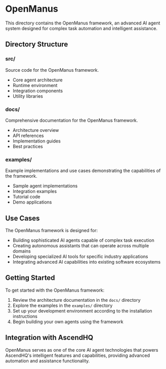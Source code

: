 # OpenManus

This directory contains the OpenManus framework, an advanced AI agent system designed for complex task automation and intelligent assistance.

## Directory Structure

### src/
Source code for the OpenManus framework.
- Core agent architecture
- Runtime environment
- Integration components
- Utility libraries

### docs/
Comprehensive documentation for the OpenManus framework.
- Architecture overview
- API references
- Implementation guides
- Best practices

### examples/
Example implementations and use cases demonstrating the capabilities of the framework.
- Sample agent implementations
- Integration examples
- Tutorial code
- Demo applications

## Use Cases

The OpenManus framework is designed for:
- Building sophisticated AI agents capable of complex task execution
- Creating autonomous assistants that can operate across multiple domains
- Developing specialized AI tools for specific industry applications
- Integrating advanced AI capabilities into existing software ecosystems

## Getting Started

To get started with the OpenManus framework:
1. Review the architecture documentation in the `docs/` directory
2. Explore the examples in the `examples/` directory
3. Set up your development environment according to the installation instructions
4. Begin building your own agents using the framework

## Integration with AscendHQ

OpenManus serves as one of the core AI agent technologies that powers AscendHQ's intelligent features and capabilities, providing advanced automation and assistance functionality.
